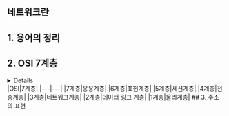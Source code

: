 ## 네트워크란
## 1. 용어의 정리
## 2. OSI 7계층
<details>
  
</details>
|OSI|7계층| 
|---|---| 
|7계층|응용계층| 
|6계층|표현계층| 
|5계층|세션계층| 
|4계층|전송계층| 
|3계층|네트워크계층| 
|2계층|데이터 링크 계층| 
|1계층|물리계층| 
## 3. 주소의 표현
